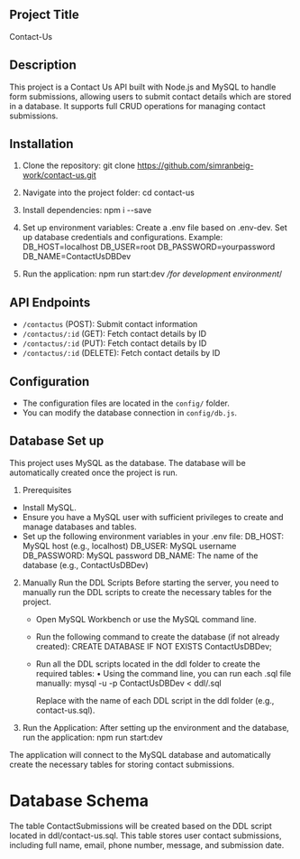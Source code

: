 ## Project Title

Contact-Us

## Description

This project is a Contact Us API built with Node.js and MySQL to handle form submissions, allowing users to submit contact details which are stored in a database. It supports full CRUD operations for managing contact submissions.

## Installation

1. Clone the repository:
   git clone https://github.com/simranbeig-work/contact-us.git

2. Navigate into the project folder:
   cd contact-us

3. Install dependencies:
   npm i --save

4. Set up environment variables:
   Create a .env file based on .env-dev.
   Set up database credentials and configurations.
   Example:
   DB_HOST=localhost
   DB_USER=root
   DB_PASSWORD=yourpassword
   DB_NAME=ContactUsDBDev

5. Run the application:
   npm run start:dev _/for development environment_/

## API Endpoints

- `/contactus` (POST): Submit contact information
- `/contactus/:id` (GET): Fetch contact details by ID
- `/contactus/:id` (PUT): Fetch contact details by ID
- `/contactus/:id` (DELETE): Fetch contact details by ID

## Configuration

- The configuration files are located in the `config/` folder.
- You can modify the database connection in `config/db.js`.

## Database Set up

This project uses MySQL as the database. The database will be automatically created once the project is run.

1. Prerequisites

- Install MySQL.
- Ensure you have a MySQL user with sufficient privileges to create and manage databases and tables.
- Set up the following environment variables in your .env file:
  DB_HOST: MySQL host (e.g., localhost)
  DB_USER: MySQL username
  DB_PASSWORD: MySQL password
  DB_NAME: The name of the database (e.g., ContactUsDBDev)

2. Manually Run the DDL Scripts
   Before starting the server, you need to manually run the DDL scripts to create the necessary tables for the project.

   - Open MySQL Workbench or use the MySQL command line.

   - Run the following command to create the database (if not already created):
     CREATE DATABASE IF NOT EXISTS ContactUsDBDev;

   - Run all the DDL scripts located in the ddl folder to create the required tables:
     • Using the command line, you can run each .sql file manually:
     mysql -u <username> -p ContactUsDBDev < ddl/<filename>.sql

     Replace <filename> with the name of each DDL script in the ddl folder (e.g., contact-us.sql).

3. Run the Application:
   After setting up the environment and the database, run the application:
   npm run start:dev

The application will connect to the MySQL database and automatically create the necessary tables for storing contact submissions.

# Database Schema

The table ContactSubmissions will be created based on the DDL script located in ddl/contact-us.sql. This table stores user contact submissions, including full name, email, phone number, message, and submission date.
